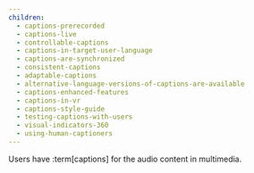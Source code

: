 ```yaml
---
children:
  - captions-prerecorded
  - captions-live
  - controllable-captions
  - captions-in-target-user-language
  - captions-are-synchronized
  - consistent-captions
  - adaptable-captions
  - alternative-language-versions-of-captions-are-available
  - captions-enhanced-features
  - captions-in-vr
  - captions-style-guide
  - testing-captions-with-users
  - visual-indicators-360
  - using-human-captioners
---
```


Users have :term[captions] for the audio content in multimedia.

